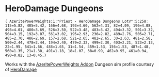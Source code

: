 # HeroDamage Dungeons
```
( AzeritePowerWeights:1:"Priest - HeroDamage Dungeons LotV":5:258: 115=5.82, 405=5.42, 166=4.68, 193=4.60, 562=4.31, 82=4.09, 196=4.08, 498=4.01, 480=3.69, 526=3.50, 522=3.48, 483=3.42, 404=3.32, 501=3.32, 504=3.15, 192=3.07, 561=3.02, 195=2.93, 236=2.82, 489=2.76, 505=2.71, 485=2.70, 486=2.69, 157=2.68, 521=2.65, 482=2.65, 30=2.63, 481=2.58, 500=2.44, 478=2.44, 194=2.40, 479=2.32, 499=2.30, 403=2.21, 523=2.13, 22=1.95, 541=1.66, 488=1.65, 31=1.54, 459=1.53, 156=1.53, 487=1.48, 560=1.35, 21=1.30, 491=1.18, 18=1.07, 38=0.99, 462=0.95, 461=0.94, 490=0.82, 13=0.45,)
```

 Works with the [AzeritePowerWeights Addon](https://wow.curseforge.com/projects/azeritepowerweights)
 Dungeon sim profile courtesy of [HeroDamage](https://www.herodamage.com/)